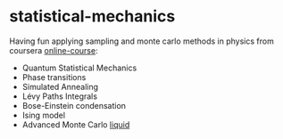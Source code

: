 # statistical-mechanics
Having fun applying sampling and monte carlo methods in physics from coursera [online-course](https://www.coursera.org/learn/statistical-mechanics):
- Quantum Statistical Mechanics
- Phase transitions
- Simulated Annealing
- Lévy Paths Integrals
- Bose-Einstein condensation
- Ising model
- Advanced Monte Carlo
[liquid](disk_configuration_N256_eta0.42.png)
